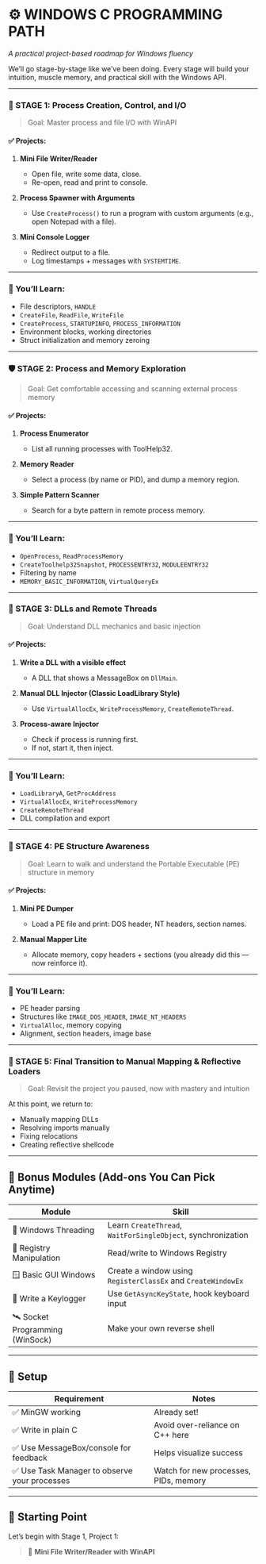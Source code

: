 # ⚙️ **WINDOWS C PROGRAMMING PATH**

*A practical project-based roadmap for Windows fluency*

We’ll go stage-by-stage like we’ve been doing. Every stage will build your intuition, muscle memory, and practical skill with the Windows API.

---

### 🔰 STAGE 1: Process Creation, Control, and I/O

> Goal: Master process and file I/O with WinAPI

#### ✅ Projects:

1. **Mini File Writer/Reader**

   * Open file, write some data, close.
   * Re-open, read and print to console.

2. **Process Spawner with Arguments**

   * Use `CreateProcess()` to run a program with custom arguments (e.g., open Notepad with a file).

3. **Mini Console Logger**

   * Redirect output to a file.
   * Log timestamps + messages with `SYSTEMTIME`.

---

### 🧠 You’ll Learn:

* File descriptors, `HANDLE`
* `CreateFile`, `ReadFile`, `WriteFile`
* `CreateProcess`, `STARTUPINFO`, `PROCESS_INFORMATION`
* Environment blocks, working directories
* Struct initialization and memory zeroing

---

### 🛡️ STAGE 2: Process and Memory Exploration

> Goal: Get comfortable accessing and scanning external process memory

#### ✅ Projects:

1. **Process Enumerator**

   * List all running processes with ToolHelp32.

2. **Memory Reader**

   * Select a process (by name or PID), and dump a memory region.

3. **Simple Pattern Scanner**

   * Search for a byte pattern in remote process memory.

---

### 🧠 You’ll Learn:

* `OpenProcess`, `ReadProcessMemory`
* `CreateToolhelp32Snapshot`, `PROCESSENTRY32`, `MODULEENTRY32`
* Filtering by name
* `MEMORY_BASIC_INFORMATION`, `VirtualQueryEx`

---

### 🔌 STAGE 3: DLLs and Remote Threads

> Goal: Understand DLL mechanics and basic injection

#### ✅ Projects:

1. **Write a DLL with a visible effect**

   * A DLL that shows a MessageBox on `DllMain`.

2. **Manual DLL Injector (Classic LoadLibrary Style)**

   * Use `VirtualAllocEx`, `WriteProcessMemory`, `CreateRemoteThread`.

3. **Process-aware Injector**

   * Check if process is running first.
   * If not, start it, then inject.

---

### 🧠 You’ll Learn:

* `LoadLibraryA`, `GetProcAddress`
* `VirtualAllocEx`, `WriteProcessMemory`
* `CreateRemoteThread`
* DLL compilation and export

---

### 🧨 STAGE 4: PE Structure Awareness

> Goal: Learn to walk and understand the Portable Executable (PE) structure in memory

#### ✅ Projects:

1. **Mini PE Dumper**

   * Load a PE file and print: DOS header, NT headers, section names.

2. **Manual Mapper Lite**

   * Allocate memory, copy headers + sections (you already did this — now reinforce it).

---

### 🧠 You’ll Learn:

* PE header parsing
* Structures like `IMAGE_DOS_HEADER`, `IMAGE_NT_HEADERS`
* `VirtualAlloc`, memory copying
* Alignment, section headers, image base

---

### 🚀 STAGE 5: Final Transition to Manual Mapping & Reflective Loaders

> Goal: Revisit the project you paused, now with mastery and intuition

At this point, we return to:

* Manually mapping DLLs
* Resolving imports manually
* Fixing relocations
* Creating reflective shellcode

---

## 🧩 Bonus Modules (Add-ons You Can Pick Anytime)

| Module                           | Skill                                                        |
| -------------------------------- | ------------------------------------------------------------ |
| 🧠 Windows Threading             | Learn `CreateThread`, `WaitForSingleObject`, synchronization |
| 📜 Registry Manipulation         | Read/write to Windows Registry                               |
| 🪟 Basic GUI Windows             | Create a window using `RegisterClassEx` and `CreateWindowEx` |
| 🧪 Write a Keylogger             | Use `GetAsyncKeyState`, hook keyboard input                  |
| 🛰️ Socket Programming (WinSock) | Make your own reverse shell                                  |

---

## 🔧 Setup

| Requirement                                  | Notes                                 |
| -------------------------------------------- | ------------------------------------- |
| ✅ MinGW working                              | Already set!                          |
| ✅ Write in plain C                           | Avoid over-reliance on C++ here       |
| ✅ Use MessageBox/console for feedback        | Helps visualize success               |
| ✅ Use Task Manager to observe your processes | Watch for new processes, PIDs, memory |

---

## 💬 Starting Point

Let’s begin with Stage 1, Project 1:

> 🔨 **Mini File Writer/Reader with WinAPI**
